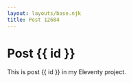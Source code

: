 ```yaml
---
layout: layouts/base.njk
title: Post 12684
---
```


# Post {{ id }}

This is post {{ id }} in my Eleventy project.
